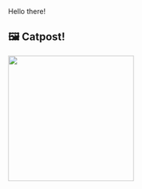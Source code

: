 Hello there!



## 🖼️ Catpost!

<sub>
    <img src="https://cdn2.thecatapi.com/images/hGX8iJM8F.jpg" height="256">
</sub>

